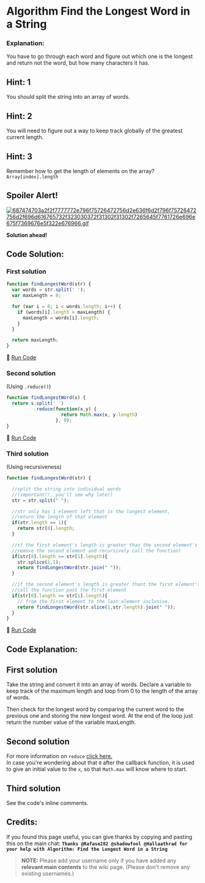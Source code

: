 # Algorithm Find the Longest Word in a String

### Explanation:

You have to go through each word and figure out which one is the longest and return not the word, but how many characters it has.

## Hint: 1

You should split the string into an array of words.

## Hint: 2

You will need to figure out a way to keep track globally of the greatest current length.

## Hint: 3

Remember how to get the length of elements on the array? `Array[index].length`

## Spoiler Alert!

[![687474703a2f2f7777772e796f75726472756d2e636f6d2f796f75726472756d2f696d616765732f323030372f31302f31302f7265645f7761726e696e675f7369676e5f322e676966.gif](https://files.gitter.im/FreeCodeCamp/Wiki/nlOm/thumb/687474703a2f2f7777772e796f75726472756d2e636f6d2f796f75726472756d2f696d616765732f323030372f31302f31302f7265645f7761726e696e675f7369676e5f322e676966.gif)](https://files.gitter.im/FreeCodeCamp/Wiki/nlOm/687474703a2f2f7777772e796f75726472756d2e636f6d2f796f75726472756d2f696d616765732f323030372f31302f31302f7265645f7761726e696e675f7369676e5f322e676966.gif)

**Solution ahead!**

## Code Solution:

### First solution

```javascript
function findLongestWord(str) {
  var words = str.split(' ');
  var maxLength = 0;

  for (var i = 0; i < words.length; i++) {
    if (words[i].length > maxLength) {
      maxLength = words[i].length;
    }
  }

  return maxLength;
}
```

:rocket: [Run Code](https://repl.it/CLjU/5)

### Second solution

(Using `.reduce()`)

```javascript
function findLongestWord(s) {
  return s.split(' ')
          .reduce(function(x,y) {
                    return Math.max(x, y.length)
                  }, 0);
}
```

:rocket: [Run Code](https://repl.it/CLjU/6)

### Third solution

(Using recursiveness)

```javascript
function findLongestWord(str) {

  //split the string into individual words 
  //(important!!, you'll see why later)
  str = str.split(" ");

  //str only has 1 element left that is the longest element, 
  //return the length of that element
  if(str.length == 1){
    return str[0].length;
  }

  //if the first element's length is greater than the second element's (or equal) 
  //remove the second element and recursively call the function)
  if(str[0].length >= str[1].length){
    str.splice(1,1);
    return findLongestWord(str.join(" "));
  }

  //if the second element's length is greater thant the first element's start 
  //call the function past the first element 
  if(str[0].length <= str[1].length){
    // from the first element to the last element inclusive.
    return findLongestWord(str.slice(1,str.length).join(" "));
  }
}
```

:rocket: [Run Code](https://repl.it/CLjU/7)

## Code Explanation:

## First solution

Take the string and convert it into an array of words. Declare a variable to keep track of the maximum length and loop from 0 to the length of the array of words.

Then check for the longest word by comparing the current word to the previous one and storing the new longest word. At the end of the loop just return the number value of the variable maxLength.

## Second solution

For more information on `reduce` [click here.](https://developer.mozilla.org/en-US/docs/Web/JavaScript/Reference/Global_Objects/Array/Reduce)<br>
In case you're wondering about that `0` after the callback function, it is used to give an initial value to the `x`, so that `Math.max` will know where to start.

## Third solution

See the code's inline comments.

## Credits:

If you found this page useful, you can give thanks by copying and pasting this on the main chat: **`Thanks @Rafase282 @shadowfool @Hallaathrad for your help with Algorithm: Find the Longest Word in a String`**

> **NOTE:** Please add your username only if you have added any **relevant main contents** to the wiki page. (Please don't remove any existing usernames.)
